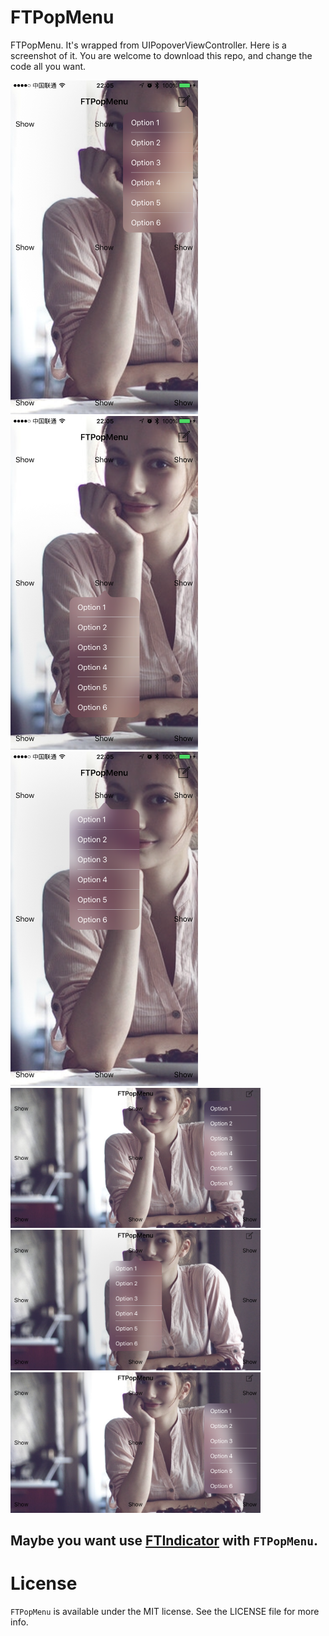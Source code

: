 # FTPopMenu

FTPopMenu. It's wrapped from UIPopoverViewController. Here is a screenshot of it. You are welcome to download this repo, and change the code all you want.




<img src="/ScreenShots/ScreenShots1.png" width="300"/>
<img src="/ScreenShots/ScreenShots2.png" width="300"/>
<img src="/ScreenShots/ScreenShots3.png" width="300"/>
<img src="/ScreenShots/ScreenShots4.png" width="400"/>
<img src="/ScreenShots/ScreenShots5.png" width="400"/>
<img src="/ScreenShots/ScreenShots6.png" width="400"/>



## Maybe you want use [FTIndicator](https://github.com/liufengting/FTIndicator) with `FTPopMenu`.<D-r>

# License

`FTPopMenu` is available under the MIT license. See the LICENSE file for more info. 

